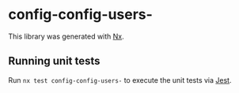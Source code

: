 # config-config-users-

This library was generated with [Nx](https://nx.dev).

## Running unit tests

Run `nx test config-config-users-` to execute the unit tests via [Jest](https://jestjs.io).
